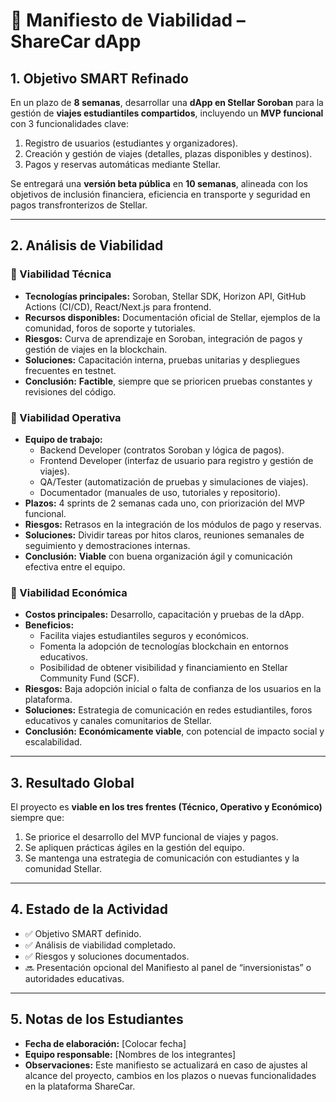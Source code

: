 # 📑 Manifiesto de Viabilidad – ShareCar dApp

## 1. Objetivo SMART Refinado
En un plazo de **8 semanas**, desarrollar una **dApp en Stellar Soroban** para la gestión de **viajes estudiantiles compartidos**, incluyendo un **MVP funcional** con 3 funcionalidades clave:  

1. Registro de usuarios (estudiantes y organizadores).  
2. Creación y gestión de viajes (detalles, plazas disponibles y destinos).  
3. Pagos y reservas automáticas mediante Stellar.  

Se entregará una **versión beta pública** en **10 semanas**, alineada con los objetivos de inclusión financiera, eficiencia en transporte y seguridad en pagos transfronterizos de Stellar.

---

## 2. Análisis de Viabilidad

### 🔹 Viabilidad Técnica
- **Tecnologías principales:** Soroban, Stellar SDK, Horizon API, GitHub Actions (CI/CD), React/Next.js para frontend.  
- **Recursos disponibles:** Documentación oficial de Stellar, ejemplos de la comunidad, foros de soporte y tutoriales.  
- **Riesgos:** Curva de aprendizaje en Soroban, integración de pagos y gestión de viajes en la blockchain.  
- **Soluciones:** Capacitación interna, pruebas unitarias y despliegues frecuentes en testnet.  
- **Conclusión:** **Factible**, siempre que se prioricen pruebas constantes y revisiones del código.

### 🔹 Viabilidad Operativa
- **Equipo de trabajo:**  
  - Backend Developer (contratos Soroban y lógica de pagos).  
  - Frontend Developer (interfaz de usuario para registro y gestión de viajes).  
  - QA/Tester (automatización de pruebas y simulaciones de viajes).  
  - Documentador (manuales de uso, tutoriales y repositorio).  
- **Plazos:** 4 sprints de 2 semanas cada uno, con priorización del MVP funcional.  
- **Riesgos:** Retrasos en la integración de los módulos de pago y reservas.  
- **Soluciones:** Dividir tareas por hitos claros, reuniones semanales de seguimiento y demostraciones internas.  
- **Conclusión:** **Viable** con buena organización ágil y comunicación efectiva entre el equipo.

### 🔹 Viabilidad Económica
- **Costos principales:** Desarrollo, capacitación y pruebas de la dApp.  
- **Beneficios:**  
  - Facilita viajes estudiantiles seguros y económicos.  
  - Fomenta la adopción de tecnologías blockchain en entornos educativos.  
  - Posibilidad de obtener visibilidad y financiamiento en Stellar Community Fund (SCF).  
- **Riesgos:** Baja adopción inicial o falta de confianza de los usuarios en la plataforma.  
- **Soluciones:** Estrategia de comunicación en redes estudiantiles, foros educativos y canales comunitarios de Stellar.  
- **Conclusión:** **Económicamente viable**, con potencial de impacto social y escalabilidad.

---

## 3. Resultado Global
El proyecto es **viable en los tres frentes (Técnico, Operativo y Económico)** siempre que:  

1. Se priorice el desarrollo del MVP funcional de viajes y pagos.  
2. Se apliquen prácticas ágiles en la gestión del equipo.  
3. Se mantenga una estrategia de comunicación con estudiantes y la comunidad Stellar.

---

## 4. Estado de la Actividad
- ✅ Objetivo SMART definido.  
- ✅ Análisis de viabilidad completado.  
- ✅ Riesgos y soluciones documentados.  
- 🔜 Presentación opcional del Manifiesto al panel de “inversionistas” o autoridades educativas.

---

## 5. Notas de los Estudiantes
- **Fecha de elaboración:** [Colocar fecha]  
- **Equipo responsable:** [Nombres de los integrantes]  
- **Observaciones:** Este manifiesto se actualizará en caso de ajustes al alcance del proyecto, cambios en los plazos o nuevas funcionalidades en la plataforma ShareCar.
